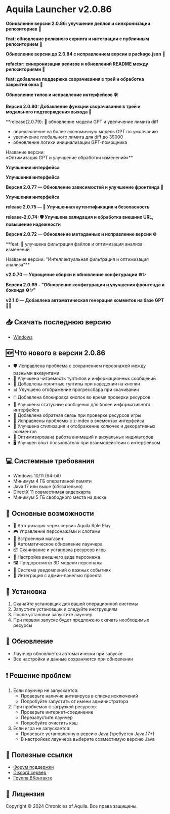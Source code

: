 # Aquila Launcher v2.0.86

**Обновление версии 2.0.86: улучшение деплоя и синхронизации репозиториев 🚀**

**feat: обновление релизного скрипта и интеграции с публичным репозиторием 🚀**

**Обновление версии до 2.0.84 с исправлением версии в package.json 🚀**

**refactor: синхронизация релизов и обновлений README между репозиториями 🚀**

**feat: добавлена поддержка сворачивания в трей и обработка закрытия окна 🚀**

**Обновление типов и исправление интерфейсов 🛠️**

**Версия 2.0.80: Добавление функции сворачивания в трей и модального подтверждения выхода 🚀**

**release(2.0.79): 🎯 обновление модели GPT и увеличение лимита diff

- переключение на более экономичную модель GPT по умолчанию
- увеличение глобального лимита для diff до 39000
- обновление логики инициализации GPT-помощника  
 
Название версии:  
«Оптимизация GPT и улучшение обработки изменений»**

**Улучшения интерфейса**

**Улучшения интерфейса**

**Версия 2.0.77 — Обновление зависимостей и улучшение фронтенда 🚀**

**Улучшения интерфейса**

**release 2.0.75 — 🔐 Улучшенная аутентификация и безопасность**

**release-2.0.74: 🛡️ Улучшена валидация и обработка внешних URL, повышение надежности**

**Версия 2.0.72 — Обновление метаданных и исправление версии ⚙️**

**feat: 🧠 улучшена фильтрация файлов и оптимизация анализа изменений

Название версии: "Интеллектуальная фильтрация и оптимизация анализа"**

**v2.0.70 — Упрощение сборки и обновление конфигурации ⚙️✨**

**Версия 2.0.69 - "Обновление конфигурации и улучшения фронтенда и бэкенда ⚙️✨"**

**v2.1.0 — Добавлена автоматическая генерация коммитов на базе GPT 🤖✨**

## 📥 Скачать последнюю версию
- [Windows](https://aquilarp.com/downloads/Aquila-Launcher-Setup-2.0.86.exe)

## 🆕 Что нового в версии 2.0.86
- 🛡️ Исправлена проблема с сохранением персонажей между разными аккаунтами
- 🎨 Улучшена читаемость тултипов и информационных сообщений
- 🔄 Добавлены понятные тултипы при наведении на кнопки
- 📊 Улучшено отображение прогрессбара при скачивании
- 🖱️ Добавлена блокировка кнопок во время проверки ресурсов
- 📝 Улучшены статусные сообщения для более информативного интерфейса
- 🎯 Добавлена обратная связь при проверке ресурсов игры
- 🔄 Исправлены проблемы с z-index в элементах интерфейса
- 🎨 Улучшена стилизация и отображение колючек и декоративных элементов
- 🚀 Оптимизирована работа анимаций и визуальных индикаторов
- 🖥️ Улучшен опыт пользователя при взаимодействии с интерфейсом

## 💻 Системные требования
- Windows 10/11 (64-bit)
- Минимум 4 ГБ оперативной памяти
- Java 17 или выше (обязательно)
- DirectX 11 совместимая видеокарта
- Минимум 5 ГБ свободного места на диске

## 🚀 Основные возможности
- 🔐 Авторизация через сервис Aquila Role Play
- 🎮 Управление персонажами и слотами
- 🛒 Встроенный магазин
- 🔄 Автоматическое обновление лаунчера
- 📦 Скачивание и установка ресурсов игры
- 🎨 Настройка внешнего вида персонажа
- 🖼️ Предпросмотр 3D модели персонажа
- 🔔 Система уведомлений о важных событиях
- 📱 Интеграция с админ-панелью проекта

## 📝 Установка
1. Скачайте установщик для вашей операционной системы
2. Запустите установщик и следуйте инструкциям
3. После установки запустите лаунчер
4. При первом запуске будет предложено скачать необходимые ресурсы

## 🔄 Обновление
- Лаунчер обновляется автоматически при запуске
- Все настройки и данные сохраняются при обновлении

## ❗ Решение проблем
1. Если лаунчер не запускается:
   - Проверьте наличие антивируса в списке исключений
   - Попробуйте запустить от имени администратора
2. При проблемах с загрузкой ресурсов:
   - Проверьте интернет-соединение
   - Перезапустите лаунчер
   - Попробуйте очистить кэш
3. Если игра не запускается:
   - Проверьте установленную версию Java (требуется Java 17+)
   - В настройках лаунчера выберите совместимую версию Java

## 🔗 Полезные ссылки
- [Форум поддержки](https://forum.aquilarp.com/index.php#tehniceskij-razdel.28)
- [Discord сервер](https://discord.gg/fwVcsbB3QS)
- [Группа ВКонтакте](https://vk.com/sooncominng)

## 📜 Лицензия
Copyright © 2024 Chronicles of Aquila. Все права защищены. 